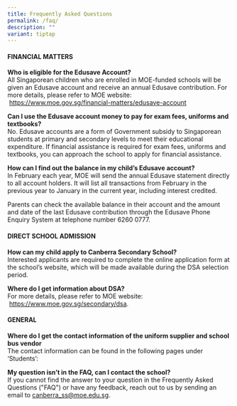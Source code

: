 ```yaml
---
title: Frequently Asked Questions
permalink: /faq/
description: ""
variant: tiptap
---
```

<h4>FINANCIAL MATTERS</h4>
<p><strong>Who is eligible for the Edusave Account?<br></strong>All Singaporean children who are enrolled in MOE-funded schools will be given an Edusave account and receive an annual Edusave contribution. For more details, please refer to MOE website: &nbsp;<a href="https://www.moe.gov.sg/financial-matters/edusave-account" target="_blank" rel="noopener">https://www.moe.gov.sg/financial-matters/edusave-account</a></p>
<p><strong>Can I use the Edusave account money to pay for exam fees, uniforms and textbooks?<br></strong>No. Edusave accounts are a form of Government subsidy to Singaporean students at primary and secondary levels to meet their educational expenditure. If financial assistance is required for exam fees, uniforms and textbooks, you can approach the school to apply for financial assistance.</p>
<p><strong>How can I find out the balance in my child’s Edusave account?<br></strong>In February each year, MOE will send the annual Edusave statement directly to all account holders. It will list all transactions from February in the previous year to January in the current year, including interest credited.</p>
<p>Parents can check the available balance in their account and the amount and date of the last Edusave contribution through the Edusave Phone Enquiry System at telephone number 6260 0777.</p>
<h4>DIRECT SCHOOL ADMISSION</h4>
<p><strong>How can my child apply to Canberra Secondary School?<br></strong>Interested applicants are required to complete the online application form at the school’s website, which will be made available during the DSA selection period.</p>
<p><strong>Where do I get information about DSA?<br></strong>For more details, please refer to MOE website: &nbsp;<a href="https://www.moe.gov.sg/secondary/dsa" target="_blank" rel="noopener">https://www.moe.gov.sg/secondary/dsa</a>.</p>
<h4>GENERAL</h4>
<p><strong>Where do I get the contact information of the uniform supplier and school bus vendor<br></strong>The contact information can be found in the following pages under ‘Students’:<br></p>
<p><strong>My question isn’t in the FAQ, can I contact the school?<br></strong>If you cannot find the answer to your question in the Frequently Asked Questions ("FAQ") or have any feedback, reach out to us by sending an email to&nbsp;<a href="mailto:Canberra_ss@moe.edu.sg" target="">canberra_ss@moe.edu.sg</a>.</p>